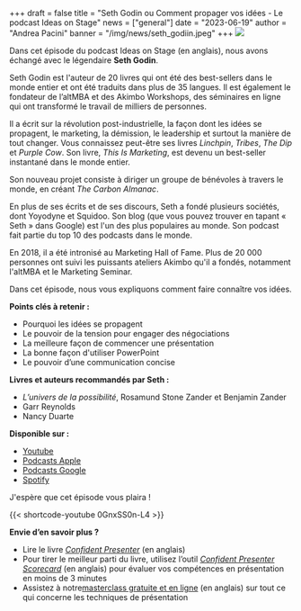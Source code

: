 +++
draft = false
title = "Seth Godin ou Comment propager vos idées - Le podcast Ideas on Stage"
news = ["general"]
date = "2023-06-19"
author = "Andrea Pacini"
banner = "/img/news/seth_godiin.jpeg"
+++
![](/img/news/seth_godiin.jpeg)

Dans cet épisode du podcast Ideas on Stage (en anglais), nous avons échangé avec le légendaire **Seth Godin**.

Seth Godin est l'auteur de 20 livres qui ont été des best-sellers dans le monde entier et ont été traduits dans plus de 35 langues. Il est également le fondateur de l’altMBA et des Akimbo Workshops, des séminaires en ligne qui ont transformé le travail de milliers de personnes.

Il a écrit sur la révolution post-industrielle, la façon dont les idées se propagent, le marketing, la démission, le leadership et surtout la manière de tout changer. Vous connaissez peut-être ses livres *Linchpin*, *Tribes*, *The Dip* et *Purple Cow*. Son livre, *This Is Marketing*, est devenu un best-seller instantané dans le monde entier.

Son nouveau projet consiste à diriger un groupe de bénévoles à travers le monde, en créant *The Carbon Almanac*.

En plus de ses écrits et de ses discours, Seth a fondé plusieurs sociétés, dont Yoyodyne et Squidoo. Son blog (que vous pouvez trouver en tapant « Seth » dans Google) est l'un des plus populaires au monde. Son podcast fait partie du top 10 des podcasts dans le monde.

En 2018, il a été intronisé au Marketing Hall of Fame. Plus de 20 000 personnes ont suivi les puissants ateliers Akimbo qu'il a fondés, notamment l'altMBA et le Marketing Seminar.

Dans cet épisode, nous vous expliquons comment faire connaître vos idées.

**Points clés à retenir :**

* Pourquoi les idées se propagent
* Le pouvoir de la tension pour engager des négociations
* La meilleure façon de commencer une présentation
* La bonne façon d'utiliser PowerPoint
* Le pouvoir d’une communication concise

**Livres et auteurs recommandés par Seth :**

* *L’univers de la possibilité*, Rosamund Stone Zander et Benjamin Zander
* Garr Reynolds
* Nancy Duarte

**Disponible sur :**

* [Youtube](https://youtu.be/0GnxSS0n-L4)
* [Podcasts Apple](https://podcasts.apple.com/us/podcast/48-seth-godin-on-how-to-get-your-ideas-to-spread-the/id1506050111?i=1000616957114)
* [Podcasts Google](https://podcasts.google.com/feed/aHR0cHM6Ly9hbmNob3IuZm0vcy8xYTRjNGFjYy9wb2RjYXN0L3Jzcw/episode/MTkyZDUzOGMtYWMzMC00NmFkLThhOTMtZWFlZjMzMWY2NTc2?sa=X&ved=0CAUQkfYCahcKEwiokOjQgs__AhUAAAAAHQAAAAAQNg)
* [Spotify](https://open.spotify.com/episode/2PfZLB5GabnhuOqvEIjV1z?si=g3bqG5p-SwuafqbJQPvBrQ)

J'espère que cet épisode vous plaira !

{{< shortcode-youtube 0GnxSS0n-L4 >}}

**Envie d’en savoir plus ?**

* Lire le livre *[Confident Presenter](https://amzn.eu/d/bKswMEe)* (en anglais)
* Pour tirer le meilleur parti du livre, utilisez l’outil *[Confident Presenter Scorecard](https://ideasonstage.com/score)* (en anglais) pour évaluer vos compétences en présentation en moins de 3 minutes
* Assistez à notre[masterclass gratuite et en ligne](http://ideasonstageuk.eventbrite.com/) (en anglais) sur tout ce qui concerne les techniques de présentation